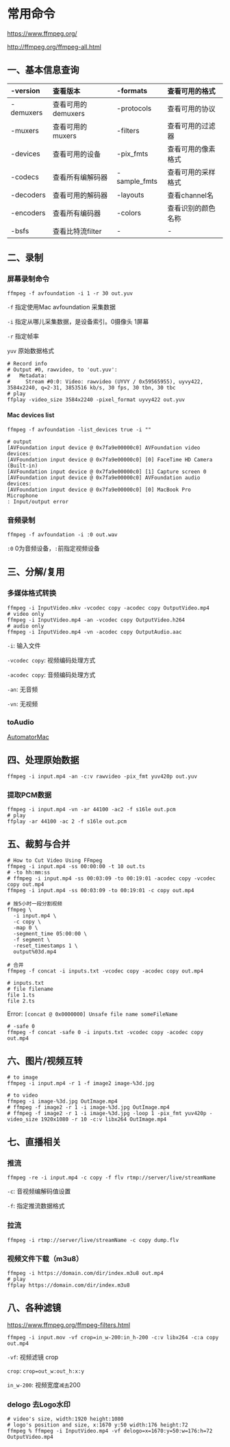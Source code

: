 # 常用命令

https://www.ffmpeg.org/

http://ffmpeg.org/ffmpeg-all.html

## 一、基本信息查询

|-version|查看版本|-formats|查看可用的格式|
|:--|:--|:--|:--|
|-demuxers|查看可用的demuxers|-protocols|查看可用的协议|
|-muxers|查看可用的muxers|-filters|查看可用的过滤器|
|-devices|查看可用的设备|-pix_fmts|查看可用的像素格式|
|-codecs|查看所有编解码器|-sample_fmts|查看可用的采样格式|
|-decoders|查看可用的解码器|-layouts|查看channel名|
|-encoders|查看所有编码器|-colors|查看识别的颜色名称|
|-bsfs|查看比特流filter|-|-|

## 二、录制

### 屏幕录制命令

```shell
ffmpeg -f avfoundation -i 1 -r 30 out.yuv
```

`-f` 指定使用Mac avfoundation 采集数据

`-i` 指定从哪儿采集数据，是设备索引。0摄像头 1屏幕

`-r` 指定帧率

`yuv` 原始数据格式

```shell
# Record info
# Output #0, rawvideo, to 'out.yuv':
#   Metadata:
#     Stream #0:0: Video: rawvideo (UYVY / 0x59565955), uyvy422, 3584x2240, q=2-31, 3853516 kb/s, 30 fps, 30 tbn, 30 tbc
# play
ffplay -video_size 3584x2240 -pixel_format uyvy422 out.yuv
```

#### Mac devices list

```shell
ffmpeg -f avfoundation -list_devices true -i ""
```

```shell
# output
[AVFoundation input device @ 0x7fa9e00000c0] AVFoundation video devices:
[AVFoundation input device @ 0x7fa9e00000c0] [0] FaceTime HD Camera (Built-in)
[AVFoundation input device @ 0x7fa9e00000c0] [1] Capture screen 0
[AVFoundation input device @ 0x7fa9e00000c0] AVFoundation audio devices:
[AVFoundation input device @ 0x7fa9e00000c0] [0] MacBook Pro Microphone
: Input/output error
```

### 音频录制

```shell
ffmpeg -f avfoundation -i :0 out.wav
```

`:0` 0为音频设备，`:`前指定视频设备

## 三、分解/复用

### 多媒体格式转换

```shell
ffmpeg -i InputVideo.mkv -vcodec copy -acodec copy OutputVideo.mp4
# video only
ffmpeg -i InputVideo.mp4 -an -vcodec copy OutputVideo.h264
# audio only
ffmpeg -i InputVideo.mp4 -vn -acodec copy OutputAudio.aac
```

`-i`: 输入文件

`-vcodec copy`: 视频编码处理方式

`-acodec copy`: 音频编码处理方式

`-an`: 无音频

`-vn`: 无视频

### toAudio

[AutomatorMac](./AutomatorMac.md)

## 四、处理原始数据

```shell
ffmpeg -i input.mp4 -an -c:v rawvideo -pix_fmt yuv420p out.yuv
```

### 提取PCM数据

```shell
ffmpeg -i input.mp4 -vn -ar 44100 -ac2 -f s16le out.pcm
# play
ffplay -ar 44100 -ac 2 -f s16le out.pcm
```

## 五、裁剪与合并

```shell
# How to Cut Video Using FFmpeg
ffmpeg -i input.mp4 -ss 00:00:00 -t 10 out.ts
# -to hh:mm:ss
# ffmpeg -i input.mp4 -ss 00:03:09 -to 00:19:01 -acodec copy -vcodec copy out.mp4
ffmpeg -i input.mp4 -ss 00:03:09 -to 00:19:01 -c copy out.mp4
```

```shell
# 按5小时一段分割视频
ffmpeg \
  -i input.mp4 \
  -c copy \
  -map 0 \
  -segment_time 05:00:00 \
  -f segment \
  -reset_timestamps 1 \
  output%03d.mp4
```

```shell
# 合并
ffmpeg -f concat -i inputs.txt -vcodec copy -acodec copy out.mp4
```

```text
# inputs.txt
# file filename
file 1.ts
file 2.ts
```

Error: `[concat @ 0x0000000] Unsafe file name someFileName`

```shell
# -safe 0
ffmpeg -f concat -safe 0 -i inputs.txt -vcodec copy -acodec copy out.mp4
```

## 六、图片/视频互转

```shell
# to image
ffmpeg -i input.mp4 -r 1 -f image2 image-%3d.jpg
```

```shell
# to video
ffmpeg -i image-%3d.jpg OutImage.mp4
# ffmpeg -f image2 -r 1 -i image-%3d.jpg OutImage.mp4
# ffmpeg -f image2 -r 1 -i image-%3d.jpg -loop 1 -pix_fmt yuv420p -video_size 1920x1080 -r 10 -c:v libx264 OutImage.mp4
```

## 七、直播相关

### 推流

```shell
ffmpeg -re -i input.mp4 -c copy -f flv rtmp://server/live/streamName
```

`-c`: 音视频编解码值设置

`-f`: 指定推流数据格式


### 拉流

```shell
ffmpeg -i rtmp://server/live/streamName -c copy dump.flv
```

### 视频文件下载（m3u8）

```shell
ffmpeg -i https://domain.com/dir/index.m3u8 out.mp4
# play
ffplay https://domain.com/dir/index.m3u8
```

## 八、各种滤镜

https://www.ffmpeg.org/ffmpeg-filters.html

```shell
ffmpeg -i input.mov -vf crop=in_w-200:in_h-200 -c:v libx264 -c:a copy out.mp4
```

`-vf`: 视频滤镜 crop

`crop`: `crop=out_w:out_h:x:y`

`in_w-200`: 视频宽度`减去`200

### delogo 去Logo水印

```shell
# video's size, width:1920 height:1080
# logo's position and size, x:1670 y:50 width:176 height:72
ffmpeg % ffmpeg -i InputVideo.mp4 -vf delogo=x=1670:y=50:w=176:h=72 OutputVideo.mp4
```
